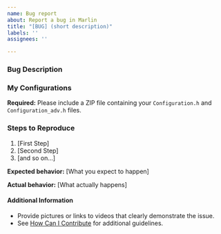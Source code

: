 ```yaml
---
name: Bug report
about: Report a bug in Marlin
title: "[BUG] (short description)"
labels: ''
assignees: ''

---
```


<!--

Have you read Marlin's Code of Conduct? By filing an Issue, you are expected to comply with it, including treating everyone with respect: https://github.com/MarlinFirmware/Marlin/blob/master/.github/code_of_conduct.md

Do you want to ask a question? Are you looking for support? Please don't post here. Instead please use one of the support links at https://github.com/MarlinFirmware/Marlin/issues/new/choose

Before filing an issue be sure to test the "bugfix" branches to see whether the issue has been resolved.

-->

### Bug Description

<!-- Description of the bug -->

### My Configurations

**Required:** Please include a ZIP file containing your `Configuration.h` and `Configuration_adv.h` files.

### Steps to Reproduce

<!-- Please describe the steps needed to reproduce the issue -->

1. [First Step]
2. [Second Step]
3. [and so on...]

**Expected behavior:** [What you expect to happen]

**Actual behavior:** [What actually happens]

#### Additional Information

* Provide pictures or links to videos that clearly demonstrate the issue.
* See [How Can I Contribute](#how-can-i-contribute) for additional guidelines.
